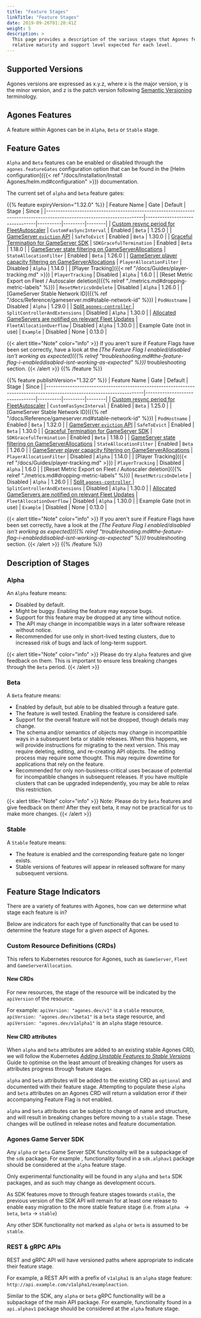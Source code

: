 ```yaml
---
title: "Feature Stages"
linkTitle: "Feature Stages"
date: 2019-09-26T01:20:41Z
weight: 5
description: >
  This page provides a description of the various stages that Agones features can be in, and the
  relative maturity and support level expected for each level.
---
```


## Supported Versions

Agones versions are expressed as x.y.z, where x is the major version, y is the minor version, and z is the patch version
following [Semantic Versioning](http://semver.org/) terminology.

## Agones Features

A feature within Agones can be in `Alpha`, `Beta` or `Stable` stage.

## Feature Gates

`Alpha` and `Beta` features can be enabled or disabled through the `agones.featureGates` configuration option 
that can be found in the [Helm configuration]({{< ref "/docs/Installation/Install Agones/helm.md#configuration" >}}) documentation.

The current set of `alpha` and `beta` feature gates:

{{% feature expiryVersion="1.32.0" %}}
| Feature Name                                                                                                          | Gate                           | Default  | Stage   | Since  |
|-----------------------------------------------------------------------------------------------------------------------|--------------------------------|----------|---------|--------|
| [Custom resync period for FleetAutoscaler](https://github.com/googleforgames/agones/issues/1955)                      | `CustomFasSyncInterval`        | Enabled  | `Beta`  | 1.25.0 |
| [GameServer `eviction` API](https://github.com/googleforgames/agones/issues/2794)                                     | `SafeToEvict`                  | Enabled  | `Beta`  | 1.30.0 |
| [Graceful Termination for GameServer SDK](https://github.com/googleforgames/agones/pull/2205)                         | `SDKGracefulTermination`       | Enabled  | `Beta`  | 1.18.0 |
| [GameServer state filtering on GameServerAllocations](https://github.com/googleforgames/agones/issues/1239)           | `StateAllocationFilter`        | Enabled  | `Beta`  | 1.26.0 |
| [GameServer player capacity filtering on GameServerAllocations](https://github.com/googleforgames/agones/issues/1239) | `PlayerAllocationFilter`       | Disabled | `Alpha` | 1.14.0 |
| [Player Tracking]({{< ref "/docs/Guides/player-tracking.md" >}})                                                      | `PlayerTracking`               | Disabled | `Alpha` | 1.6.0  |
| [Reset Metric Export on Fleet / Autoscaler deletion]({{% relref "./metrics.md#dropping-metric-labels" %}})            | `ResetMetricsOnDelete`         | Disabled | `Alpha` | 1.26.0 |
| [GameServer Stable Network ID]({{% ref "/docs/Reference/gameserver.md#stable-network-id" %}})                         | `PodHostname`                  | Disabled | `Alpha` | 1.29.0 |
| [Split `agones-controller` ](https://github.com/googleforgames/agones/issues/2797)                                    | `SplitControllerAndExtensions` | Disabled | `Alpha` | 1.30.0 |
| [Allocated GameServers are notified on relevant Fleet Updates](https://github.com/googleforgames/agones/issues/2682)  | `FleetAllocationOverflow`      | Disabled | `Alpha` | 1.30.0 |
| Example Gate (not in use)                                                                                             | `Example`                      | Disabled | None    | 0.13.0 |

{{< alert title="Note" color="info" >}}
If you aren't sure if Feature Flags have been set correctly, have a look at the 
_[The Feature Flag I enabled/disabled isn't working as expected]({{% relref "troubleshooting.md#the-feature-flag-i-enableddisabled-isnt-working-as-expected" %}})_
troubleshooting section.
{{< /alert >}}
{{% /feature %}}

{{% feature publishVersion="1.32.0" %}}
| Feature Name                                                                                                          | Gate                           | Default  | Stage   | Since  |
|-----------------------------------------------------------------------------------------------------------------------|--------------------------------|----------|---------|--------|
| [Custom resync period for FleetAutoscaler](https://github.com/googleforgames/agones/issues/1955)                      | `CustomFasSyncInterval`        | Enabled  | `Beta`  | 1.25.0 |
| [GameServer Stable Network ID]({{% ref "/docs/Reference/gameserver.md#stable-network-id" %}})                         | `PodHostname`                  | Enabled | `Beta` | 1.32.0 |
| [GameServer `eviction` API](https://github.com/googleforgames/agones/issues/2794)                                     | `SafeToEvict`                  | Enabled  | `Beta`  | 1.30.0 |
| [Graceful Termination for GameServer SDK](https://github.com/googleforgames/agones/pull/2205)                         | `SDKGracefulTermination`       | Enabled  | `Beta`  | 1.18.0 |
| [GameServer state filtering on GameServerAllocations](https://github.com/googleforgames/agones/issues/1239)           | `StateAllocationFilter`        | Enabled  | `Beta`  | 1.26.0 |
| [GameServer player capacity filtering on GameServerAllocations](https://github.com/googleforgames/agones/issues/1239) | `PlayerAllocationFilter`       | Disabled | `Alpha` | 1.14.0 |
| [Player Tracking]({{< ref "/docs/Guides/player-tracking.md" >}})                                                      | `PlayerTracking`               | Disabled | `Alpha` | 1.6.0  |
| [Reset Metric Export on Fleet / Autoscaler deletion]({{% relref "./metrics.md#dropping-metric-labels" %}})            | `ResetMetricsOnDelete`         | Disabled | `Alpha` | 1.26.0 |
| [Split `agones-controller` ](https://github.com/googleforgames/agones/issues/2797)                                    | `SplitControllerAndExtensions` | Disabled | `Alpha` | 1.30.0 |
| [Allocated GameServers are notified on relevant Fleet Updates](https://github.com/googleforgames/agones/issues/2682)  | `FleetAllocationOverflow`      | Disabled | `Alpha` | 1.30.0 |
| Example Gate (not in use)                                                                                             | `Example`                      | Disabled | None    | 0.13.0 |

{{< alert title="Note" color="info" >}}
If you aren't sure if Feature Flags have been set correctly, have a look at the 
_[The Feature Flag I enabled/disabled isn't working as expected]({{% relref "troubleshooting.md#the-feature-flag-i-enableddisabled-isnt-working-as-expected" %}})_
troubleshooting section.
{{< /alert >}}
{{% /feature %}}

## Description of Stages

### Alpha

An `Alpha` feature means:

* Disabled by default.
* Might be buggy. Enabling the feature may expose bugs.
* Support for this feature may be dropped at any time without notice.
* The API may change in incompatible ways in a later software release without notice.
* Recommended for use only in short-lived testing clusters, due to increased risk of bugs and lack of long-term support.

{{< alert title="Note" color="info" >}}
Please do try `Alpha` features and give feedback on them. This is important to ensure less breaking changes
through the `Beta` period.
{{< /alert >}}

### Beta

A `Beta` feature means:

* Enabled by default, but able to be disabled through a feature gate.
* The feature is well tested. Enabling the feature is considered safe.
* Support for the overall feature will not be dropped, though details may change.
* The schema and/or semantics of objects may change in incompatible ways in a subsequent beta or stable releases. When
  this happens, we will provide instructions for migrating to the next version. This may require deleting, editing,
  and re-creating API objects. The editing process may require some thought. This may require downtime for
  applications that rely on the feature.
* Recommended for only non-business-critical uses because of potential for incompatible changes in subsequent releases.
  If you have multiple clusters that can be upgraded independently, you may be able to relax this restriction.

{{< alert title="Note" color="info" >}}
Note: Please do try `Beta` features and give feedback on them! After they exit beta, it may not be practical for us
to make more changes.
{{< /alert >}}

### Stable

A `Stable` feature means:

* The feature is enabled and the corresponding feature gate no longer exists.
* Stable versions of features will appear in released software for many subsequent versions.

## Feature Stage Indicators

There are a variety of features with Agones, how can we determine what stage each feature is in?

Below are indicators for each type of functionality that can be used to determine the feature stage for a given aspect
of Agones.

### Custom Resource Definitions (CRDs)

This refers to Kubernetes resource for Agones, such as `GameServer`, `Fleet` and `GameServerAllocation`.

#### New CRDs

For new resources, the stage of the resource will be indicated by the `apiVersion` of the resource.

For example: `apiVersion: "agones.dev/v1"` is a `stable` resource, `apiVersion: "agones.dev/v1beta1"` is a `beta`
 stage resource, and `apiVersion: "agones.dev/v1alpha1"` is an `alpha` stage resource.

#### New CRD attributes

When `alpha` and `beta` attributes are added to an existing stable Agones CRD, we will follow the Kubernetes [_Adding
 Unstable Features to Stable Versions_](https://github.com/kubernetes/community/blob/master/contributors/devel/sig-architecture/api_changes.md#adding-unstable-features-to-stable-versions)
Guide to optimise on the least amount of breaking changes for users as attributes progress through feature stages.

`alpha` and `beta` attributes will be added to the existing CRD as `optional` and documented with their feature stage.
Attempting to populate these `alpha` and `beta` attributes on an Agones CRD will return a validation error if their
 accompanying Feature Flag is not enabled.

`alpha` and `beta` attributes can be subject to change of name and structure, and will result in breaking changes
 before moving to a `stable` stage. These changes will be outlined in release notes and feature documentation. 

### Agones Game Server SDK

Any `alpha` or `beta` Game Server SDK functionality will be a subpackage of the `sdk` package. For example
, functionality found in a `sdk.alphav1` package should be considered at the `alpha` feature stage.

Only experimental functionality will be found in any `alpha` and `beta` SDK packages, and as such may change as 
development occurs. 

As SDK features move to through feature stages towards `stable`, the previous version of the SDK API
will remain for at least one release to enable easy migration to the more stable feature stage (i.e. from `alpha
` -> `beta`, `beta` -> `stable`)

Any other SDK functionality not marked as `alpha` or `beta` is assumed to be `stable`.

### REST & gRPC APIs 

REST and gRPC API will have versioned paths where appropriate to indicate their feature stage.

For example, a REST API with a prefix of `v1alpha1` is an `alpha` stage feature: 
`http://api.example.com/v1alpha1/exampleaction`.

Similar to the SDK, any `alpha` or `beta` gRPC functionality will be a subpackage of the main API package.
For example, functionality found in a `api.alphav1` package should be considered at the `alpha` feature stage. 
